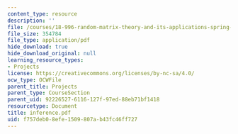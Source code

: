```yaml
---
content_type: resource
description: ''
file: /courses/18-996-random-matrix-theory-and-its-applications-spring-2004/f757deb08efe1509807ab43fc46ff727_inference.pdf
file_size: 354784
file_type: application/pdf
hide_download: true
hide_download_original: null
learning_resource_types:
- Projects
license: https://creativecommons.org/licenses/by-nc-sa/4.0/
ocw_type: OCWFile
parent_title: Projects
parent_type: CourseSection
parent_uid: 92226527-6116-127f-97ed-88eb71bf1418
resourcetype: Document
title: inference.pdf
uid: f757deb0-8efe-1509-807a-b43fc46ff727
---
```

